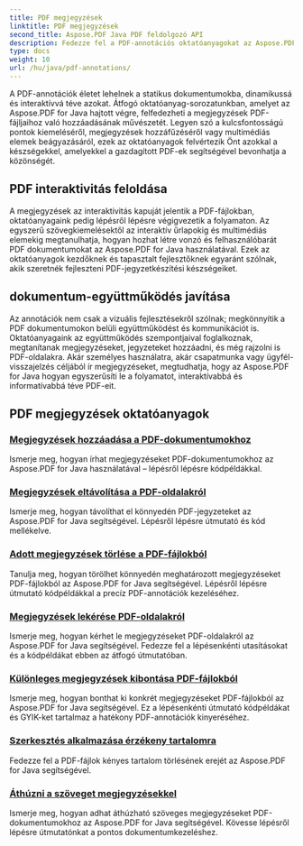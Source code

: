 ```yaml
---
title: PDF megjegyzések
linktitle: PDF megjegyzések
second_title: Aspose.PDF Java PDF feldolgozó API
description: Fedezze fel a PDF-annotációs oktatóanyagokat az Aspose.PDF for Java segítségével, tanuljon meg interaktivitást, megjegyzéseket és egyebeket hozzáadni PDF-fájljaihoz.
type: docs
weight: 10
url: /hu/java/pdf-annotations/
---
```


A PDF-annotációk életet lehelnek a statikus dokumentumokba, dinamikussá és interaktívvá téve azokat. Átfogó oktatóanyag-sorozatunkban, amelyet az Aspose.PDF for Java hajtott végre, felfedezheti a megjegyzések PDF-fájljaihoz való hozzáadásának művészetét. Legyen szó a kulcsfontosságú pontok kiemeléséről, megjegyzések hozzáfűzéséről vagy multimédiás elemek beágyazásáról, ezek az oktatóanyagok felvértezik Önt azokkal a készségekkel, amelyekkel a gazdagított PDF-ek segítségével bevonhatja a közönségét.

## PDF interaktivitás feloldása

A megjegyzések az interaktivitás kapuját jelentik a PDF-fájlokban, oktatóanyagaink pedig lépésről lépésre végigvezetik a folyamaton. Az egyszerű szövegkiemelésektől az interaktív űrlapokig és multimédiás elemekig megtanulhatja, hogyan hozhat létre vonzó és felhasználóbarát PDF dokumentumokat az Aspose.PDF for Java használatával. Ezek az oktatóanyagok kezdőknek és tapasztalt fejlesztőknek egyaránt szólnak, akik szeretnék fejleszteni PDF-jegyzetkészítési készségeiket.

## dokumentum-együttműködés javítása

Az annotációk nem csak a vizuális fejlesztésekről szólnak; megkönnyítik a PDF dokumentumokon belüli együttműködést és kommunikációt is. Oktatóanyagaink az együttműködés szempontjaival foglalkoznak, megtanítanak megjegyzéseket, jegyzeteket hozzáadni, és még rajzolni is PDF-oldalakra. Akár személyes használatra, akár csapatmunka vagy ügyfél-visszajelzés céljából ír megjegyzéseket, megtudhatja, hogy az Aspose.PDF for Java hogyan egyszerűsíti le a folyamatot, interaktívabbá és informatívabbá téve PDF-eit.

## PDF megjegyzések oktatóanyagok
### [Megjegyzések hozzáadása a PDF-dokumentumokhoz](./add-comments-pdf-documents/)
Ismerje meg, hogyan írhat megjegyzéseket PDF-dokumentumokhoz az Aspose.PDF for Java használatával – lépésről lépésre kódpéldákkal.
### [Megjegyzések eltávolítása a PDF-oldalakról](./remove-annotations-pdf-pages/)
Ismerje meg, hogyan távolíthat el könnyedén PDF-jegyzeteket az Aspose.PDF for Java segítségével. Lépésről lépésre útmutató és kód mellékelve.
### [Adott megjegyzések törlése a PDF-fájlokból](./delete-specific-annotations-pdf-files/)
Tanulja meg, hogyan törölhet könnyedén meghatározott megjegyzéseket PDF-fájlokból az Aspose.PDF for Java segítségével. Lépésről lépésre útmutató kódpéldákkal a precíz PDF-annotációk kezeléséhez.
### [Megjegyzések lekérése PDF-oldalakról](./retrieve-annotations-pdf-pages/)
Ismerje meg, hogyan kérhet le megjegyzéseket PDF-oldalakról az Aspose.PDF for Java segítségével. Fedezze fel a lépésenkénti utasításokat és a kódpéldákat ebben az átfogó útmutatóban.
### [Különleges megjegyzések kibontása PDF-fájlokból](./extract-specific-annotation-pdfs/)
Ismerje meg, hogyan bonthat ki konkrét megjegyzéseket PDF-fájlokból az Aspose.PDF for Java segítségével. Ez a lépésenkénti útmutató kódpéldákat és GYIK-ket tartalmaz a hatékony PDF-annotációk kinyeréséhez.
### [Szerkesztés alkalmazása érzékeny tartalomra](./apply-redaction-sensitive-content/)
Fedezze fel a PDF-fájlok kényes tartalom törlésének erejét az Aspose.PDF for Java segítségével.
### [Áthúzni a szöveget megjegyzésekkel](./strike-through-text-using-annotations/)
Ismerje meg, hogyan adhat áthúzható szöveges megjegyzéseket PDF-dokumentumokhoz az Aspose.PDF for Java segítségével. Kövesse lépésről lépésre útmutatónkat a pontos dokumentumkezeléshez.